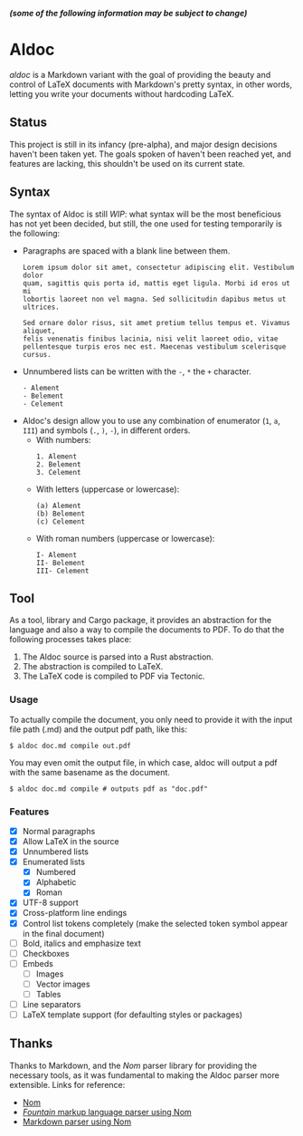 ***(some of the following information may be subject to change)***
# Aldoc

*aldoc* is a Markdown variant with the goal of providing the beauty and control 
of LaTeX documents with Markdown's pretty syntax, in other words, letting you 
write your documents without hardcoding LaTeX.

## Status

This project is still in its infancy (pre-alpha), and major design decisions 
haven't been taken yet. The goals spoken of haven't been reached yet, and 
features are lacking, this shouldn't be used on its current state.

## Syntax 

The syntax of Aldoc is still *WIP*: what syntax will be the most beneficious 
has not yet been decided, but still, the one used for testing temporarily is 
the following:

- Paragraphs are spaced with a blank line between them.
	```
	Lorem ipsum dolor sit amet, consectetur adipiscing elit. Vestibulum dolor 
	quam, sagittis quis porta id, mattis eget ligula. Morbi id eros ut mi 
	lobortis laoreet non vel magna. Sed sollicitudin dapibus metus ut ultrices. 

	Sed ornare dolor risus, sit amet pretium tellus tempus et. Vivamus aliquet,
	felis venenatis finibus lacinia, nisi velit laoreet odio, vitae 
	pellentesque turpis eros nec est. Maecenas vestibulum scelerisque cursus.
	```
- Unnumbered lists can be written with the `-`, `*` the `+` character.
	```
	- Alement
	- Belement
	- Celement
	```
- Aldoc's design allow you to use any combination of enumerator (`1`, `a`, 
`III`) and symbols (`.`, `)`, `-`), in different orders.
	- With numbers:
		```
		1. Alement
		2. Belement
		3. Celement
		```
	- With letters (uppercase or lowercase):
		```
		(a) Alement
		(b) Belement
		(c) Celement
		```
	- With roman numbers (uppercase or lowercase):
		```
		I- Alement
		II- Belement
		III- Celement
		```

## Tool

As a tool, library and Cargo package, it provides an abstraction for the 
language and also a way to compile the documents to PDF. To do that the 
following processes takes place:

1. The Aldoc source is parsed into a Rust abstraction.
2. The abstraction is compiled to LaTeX.
3. The LaTeX code is compiled to PDF via Tectonic.

### Usage

To actually compile the document, you only need to provide it with the input
file path (.md) and the output pdf path, like this:

```shell
$ aldoc doc.md compile out.pdf
```

You may even omit the output file, in which case, aldoc will output a pdf
with the same basename as the document.

```shell
$ aldoc doc.md compile # outputs pdf as "doc.pdf"
```

### Features

- [X] Normal paragraphs
- [X] Allow LaTeX in the source
- [X] Unnumbered lists
- [X] Enumerated lists
	- [X] Numbered
	- [X] Alphabetic
	- [X] Roman
- [X] UTF-8 support
- [X] Cross-platform line endings
- [X] Control list tokens completely (make the selected token symbol appear in 
the final document)
- [ ] Bold, italics and emphasize text
- [ ] Checkboxes
- [ ] Embeds
	- [ ] Images
	- [ ] Vector images
	- [ ] Tables
- [ ] Line separators
- [ ] LaTeX template support (for defaulting styles or packages)

## Thanks

Thanks to Markdown, and the *Nom* parser library for providing the necessary 
tools, as it was fundamental to making the Aldoc parser more extensible. Links 
for reference:

- [Nom](https://github.com/Geal/nom)
- [*Fountain* markup language parser using Nom](https://github.com/adamchalmers/fountain-rs)
- [Markdown parser using Nom](https://github.com/HGHimself/prose/blob/master/src/markdown.rs)
